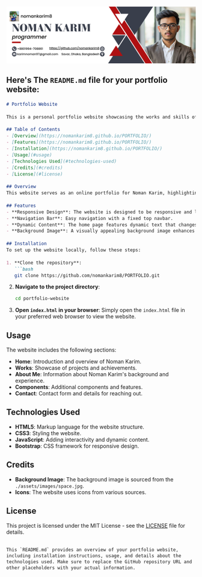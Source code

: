 ![logo]( https://github.com/nomankarim8/nomankarim8/blob/main/image.png?raw=true )
## Here's The `README.md` file for your portfolio website:

```markdown
# Portfolio Website

This is a personal portfolio website showcasing the works and skills of Noman Karim, a certified ethical hacker and cybersecurity professional.

## Table of Contents
- [Overview](https://nomankarim8.github.io/PORTFOLIO/)
- [Features](https://nomankarim8.github.io/PORTFOLIO/)
- [Installation](https://nomankarim8.github.io/PORTFOLIO/)
- [Usage](#usage)
- [Technologies Used](#technologies-used)
- [Credits](#credits)
- [License](#license)

## Overview
This website serves as an online portfolio for Noman Karim, highlighting his experience and expertise in ethical hacking, cybersecurity, and freelancing. It includes sections for works, about, components, and contact information.

## Features
- **Responsive Design**: The website is designed to be responsive and looks great on various devices.
- **Navigation Bar**: Easy navigation with a fixed top navbar.
- **Dynamic Content**: The home page features dynamic text that changes to showcase different roles and skills.
- **Background Image**: A visually appealing background image enhances the homepage.

## Installation
To set up the website locally, follow these steps:

1. **Clone the repository**:
   ```bash
   git clone https://github.com/nomankarim8/PORTFOLIO.git
   ```

2. **Navigate to the project directory**:
   ```bash
   cd portfolio-website
   ```

3. **Open `index.html` in your browser**:
   Simply open the `index.html` file in your preferred web browser to view the website.

## Usage
The website includes the following sections:

- **Home**: Introduction and overview of Noman Karim.
- **Works**: Showcase of projects and achievements.
- **About Me**: Information about Noman Karim's background and experience.
- **Components**: Additional components and features.
- **Contact**: Contact form and details for reaching out.

## Technologies Used
- **HTML5**: Markup language for the website structure.
- **CSS3**: Styling the website.
- **JavaScript**: Adding interactivity and dynamic content.
- **Bootstrap**: CSS framework for responsive design.

## Credits
- **Background Image**: The background image is sourced from the `./assets/images/space.jpg`.
- **Icons**: The website uses icons from various sources.

## License
This project is licensed under the MIT License - see the [LICENSE](LICENSE) file for details.
```

This `README.md` provides an overview of your portfolio website, including installation instructions, usage, and details about the technologies used. Make sure to replace the GitHub repository URL and other placeholders with your actual information.
